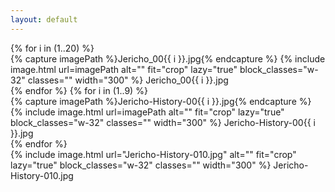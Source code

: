 ```yaml
---
layout: default
---
```

<div class="container flex flex-wrap gap-4 items-baseline mb-12">
  {% for i in (1..20) %}
  <div>
    {% capture imagePath %}Jericho_00{{ i }}.jpg{% endcapture %}
    {% include image.html url=imagePath alt="" fit="crop" lazy="true" block_classes="w-32" classes="" width="300" %}
    Jericho_00{{ i }}.jpg
  </div>
  {% endfor %}
  {% for i in (1..9) %}
  <div>
    {% capture imagePath %}Jericho-History-00{{ i }}.jpg{% endcapture %}
    {% include image.html url=imagePath alt="" fit="crop" lazy="true" block_classes="w-32" classes="" width="300" %}
    Jericho-History-00{{ i }}.jpg
  </div>
  {% endfor %}
  <div>
    {% include image.html url="Jericho-History-010.jpg" alt="" fit="crop" lazy="true" block_classes="w-32" classes="" width="300" %}
    Jericho-History-010.jpg
  </div>
</div>